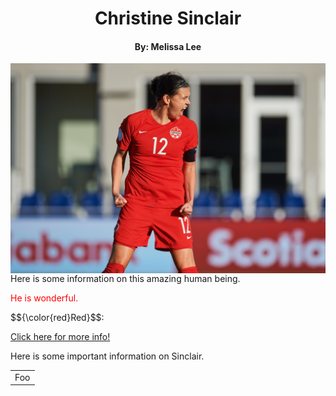 <h1 align ="center">Christine Sinclair</h1>
<h4 align="center">By: Melissa Lee</h4>

<img src="Sinclair.jpg" alt="The Great Christine Sinclair" align="right">

<p>Here is some information on this amazing human being.</p>
<p style="color:red;"> He is wonderful. </p>
$${\color{red}Red}$$:

<a href=readme1.md> Click here for more info! </a>

</body>
</html>

Here is some important information on Sinclair.

<table>
    <tr>
        <td>Foo</td>
    </tr>
</table>
